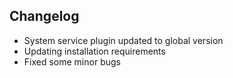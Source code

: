 ## Changelog

- System service plugin updated to global version
- Updating installation requirements
- Fixed some minor bugs
